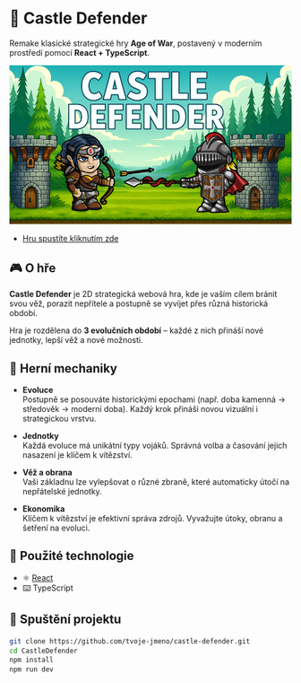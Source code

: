 # 🏰 Castle Defender

Remake klasické strategické hry **Age of War**, postavený v moderním prostředí pomocí **React + TypeScript**.

![Thumbnail](sources/projekt2.jpg)
- [Hru spustíte kliknutím zde](https://janhousa.github.io/ageofwarReact/)

## 🎮 O hře

**Castle Defender** je 2D strategická webová hra, kde je vaším cílem bránit svou věž, porazit nepřítele a postupně se vyvíjet přes různá historická období.

Hra je rozdělena do **3 evolučních období** – každé z nich přináší nové jednotky, lepší věž a nové možnosti.

## 🧠 Herní mechaniky

- **Evoluce**  
  Postupně se posouváte historickými epochami (např. doba kamenná → středověk → moderní doba). Každý krok přináší novou vizuální i strategickou vrstvu.

- **Jednotky**  
  Každá evoluce má unikátní typy vojáků. Správná volba a časování jejich nasazení je klíčem k vítězství.

- **Věž a obrana**  
  Vaši základnu lze vylepšovat o různé zbraně, které automaticky útočí na nepřátelské jednotky.

- **Ekonomika**  
  Klíčem k vítězství je efektivní správa zdrojů. Vyvažujte útoky, obranu a šetření na evoluci.

## 🧱 Použité technologie

- ⚛️ [React](https://reactjs.org/)
- ⌨️ TypeScript

## 🚀 Spuštění projektu

```bash
git clone https://github.com/tvoje-jmeno/castle-defender.git
cd CastleDefender
npm install
npm run dev
